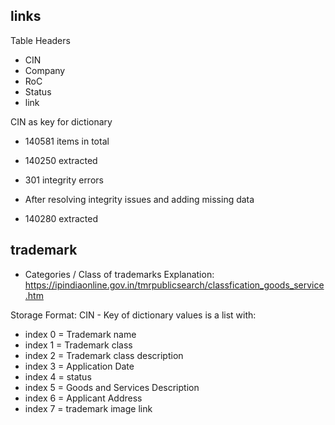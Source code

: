 ## links

Table Headers
* CIN 
* Company
* RoC
* Status
* link

CIN as key for dictionary
* 140581 items in total

* 140250 extracted
* 301 integrity errors

* After resolving integrity issues and adding missing data
* 140280 extracted




## trademark
 * Categories / Class of trademarks Explanation: https://ipindiaonline.gov.in/tmrpublicsearch/classfication_goods_service.htm

Storage Format:
CIN - Key of dictionary
values is a list with:
* index 0 = Trademark name
* index 1 = Trademark class
* index 2 = Trademark class description
* index 3 = Application Date
* index 4 = status
* index 5  = Goods and Services Description
* index 6  = Applicant Address
* index 7 = trademark image link
